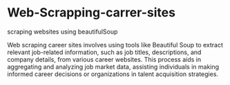 # Web-Scrapping-carrer-sites
scraping websites using beautifulSoup


Web scraping career sites involves using tools like Beautiful Soup to extract relevant job-related information, such as job titles, descriptions, and company details, from various career websites. This process aids in aggregating and analyzing job market data, assisting individuals in making informed career decisions or organizations in talent acquisition strategies.
